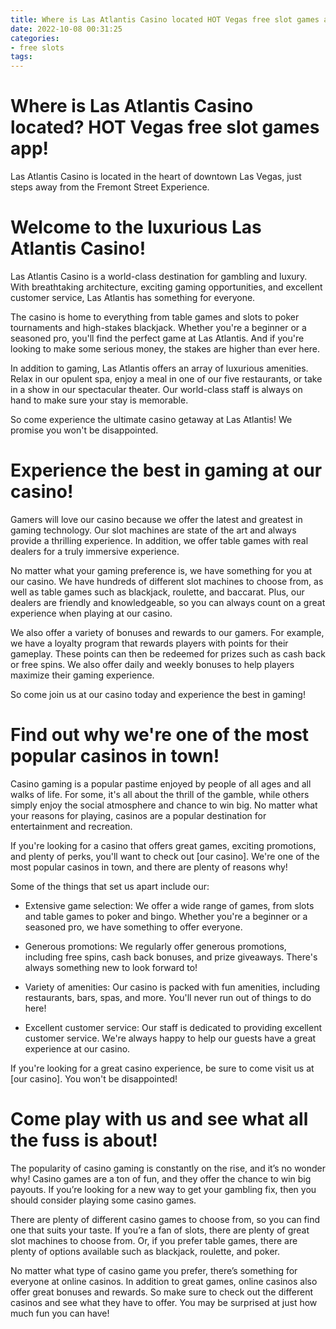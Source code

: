 ```yaml
---
title: Where is Las Atlantis Casino located HOT Vegas free slot games app!
date: 2022-10-08 00:31:25
categories:
- free slots
tags:
---
```



#  Where is Las Atlantis Casino located? HOT Vegas free slot games app!

Las Atlantis Casino is located in the heart of downtown Las Vegas, just steps away from the Fremont Street Experience.

#  Welcome to the luxurious Las Atlantis Casino!

Las Atlantis Casino is a world-class destination for gambling and luxury. With breathtaking architecture, exciting gaming opportunities, and excellent customer service, Las Atlantis has something for everyone.

The casino is home to everything from table games and slots to poker tournaments and high-stakes blackjack. Whether you're a beginner or a seasoned pro, you'll find the perfect game at Las Atlantis. And if you're looking to make some serious money, the stakes are higher than ever here.

In addition to gaming, Las Atlantis offers an array of luxurious amenities. Relax in our opulent spa, enjoy a meal in one of our five restaurants, or take in a show in our spectacular theater. Our world-class staff is always on hand to make sure your stay is memorable.

So come experience the ultimate casino getaway at Las Atlantis! We promise you won't be disappointed.

#  Experience the best in gaming at our casino!

Gamers will love our casino because we offer the latest and greatest in gaming technology. Our slot machines are state of the art and always provide a thrilling experience. In addition, we offer table games with real dealers for a truly immersive experience.

No matter what your gaming preference is, we have something for you at our casino. We have hundreds of different slot machines to choose from, as well as table games such as blackjack, roulette, and baccarat. Plus, our dealers are friendly and knowledgeable, so you can always count on a great experience when playing at our casino.

We also offer a variety of bonuses and rewards to our gamers. For example, we have a loyalty program that rewards players with points for their gameplay. These points can then be redeemed for prizes such as cash back or free spins. We also offer daily and weekly bonuses to help players maximize their gaming experience.

So come join us at our casino today and experience the best in gaming!

#  Find out why we're one of the most popular casinos in town!

Casino gaming is a popular pastime enjoyed by people of all ages and all walks of life. For some, it's all about the thrill of the gamble, while others simply enjoy the social atmosphere and chance to win big. No matter what your reasons for playing, casinos are a popular destination for entertainment and recreation.

If you're looking for a casino that offers great games, exciting promotions, and plenty of perks, you'll want to check out [our casino]. We're one of the most popular casinos in town, and there are plenty of reasons why!

Some of the things that set us apart include our:

- Extensive game selection: We offer a wide range of games, from slots and table games to poker and bingo. Whether you're a beginner or a seasoned pro, we have something to offer everyone.

- Generous promotions: We regularly offer generous promotions, including free spins, cash back bonuses, and prize giveaways. There's always something new to look forward to!

- Variety of amenities: Our casino is packed with fun amenities, including restaurants, bars, spas, and more. You'll never run out of things to do here!

- Excellent customer service: Our staff is dedicated to providing excellent customer service. We're always happy to help our guests have a great experience at our casino.

If you're looking for a great casino experience, be sure to come visit us at [our casino]. You won't be disappointed!

#  Come play with us and see what all the fuss is about!

The popularity of casino gaming is constantly on the rise, and it’s no wonder why! Casino games are a ton of fun, and they offer the chance to win big payouts. If you’re looking for a new way to get your gambling fix, then you should consider playing some casino games.

There are plenty of different casino games to choose from, so you can find one that suits your taste. If you’re a fan of slots, there are plenty of great slot machines to choose from. Or, if you prefer table games, there are plenty of options available such as blackjack, roulette, and poker.

No matter what type of casino game you prefer, there’s something for everyone at online casinos. In addition to great games, online casinos also offer great bonuses and rewards. So make sure to check out the different casinos and see what they have to offer. You may be surprised at just how much fun you can have!